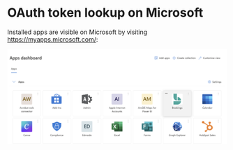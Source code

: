 # OAuth token lookup on Microsoft

Installed apps are visible on Microsoft by visiting https://myapps.microsoft.com/:

![screenshot](microsoft.png)

